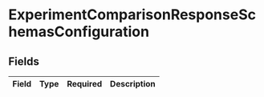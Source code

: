 # ExperimentComparisonResponseSchemasConfiguration


## Fields

| Field       | Type        | Required    | Description |
| ----------- | ----------- | ----------- | ----------- |